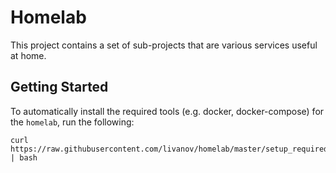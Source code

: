 # Homelab

This project contains a set of sub-projects that are various services useful at home. 

## Getting Started

To automatically install the required tools (e.g. docker, docker-compose) for the `homelab`, run the following:

```
curl https://raw.githubusercontent.com/livanov/homelab/master/setup_required_tools.sh | bash
```